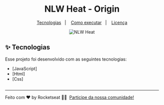 <h1 align="center">NLW Heat - Origin</h1>

<p align="center">
  <a href="#-tecnologias">Tecnologias</a>&nbsp;&nbsp;&nbsp;|&nbsp;&nbsp;&nbsp;
  <a href="#-como-executar">Como executar</a>&nbsp;&nbsp;&nbsp;|&nbsp;&nbsp;&nbsp;
  <a href="#-licença">Licença</a>
</p>

<p align="center">
  <img src="https://img.shields.io/static/v1?label=NLW&message=Heat&color=8257E5&labelColor=000000" alt="NLW Heat" />
</p>

## ✨ Tecnologias

Esse projeto foi desenvolvido com as seguintes tecnologias:

- [JavaScript]
- [Html]
- [Css]

<img>

---

Feito com ♥ by Rocketseat 👋🏻 &nbsp;[Participe da nossa comunidade!](https://discordapp.com/invite/gCRAFhc)
